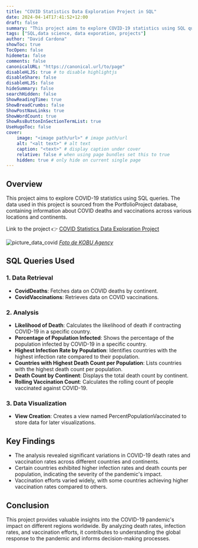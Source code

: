 ```yaml
---
title: "COVID Statistics Data Exploration Project in SQL"
date: 2024-04-14T17:41:52+12:00
draft: false
summary: "This project aims to explore COVID-19 statistics using SQL queries. The data used in this project is sourced from the PortfolioProject database, containing information about COVID deaths and vaccinations across various locations and continents."
tags: ["SQL,data science, data exporation, projects"]
author: "David Cardona"
showToc: true
TocOpen: false
hidemeta: false
comments: false
canonicalURL: "https://canonical.url/to/page"
disableHLJS: true # to disable highlightjs
disableShare: false
disableHLJS: false
hideSummary: false
searchHidden: false
ShowReadingTime: true
ShowBreadCrumbs: false
ShowPostNavLinks: true
ShowWordCount: true
ShowRssButtonInSectionTermList: true
UseHugoToc: false
cover:
    image: "<image path/url>" # image path/url
    alt: "<alt text>" # alt text
    caption: "<text>" # display caption under cover
    relative: false # when using page bundles set this to true
    hidden: true # only hide on current single page
---
```

## Overview

This project aims to explore COVID-19 statistics using SQL queries. The data used in this project is sourced from the PortfolioProject database, containing information about COVID deaths and vaccinations across various locations and continents.

Link to the project 👉
[COVID Statistics Data Exploration Project](https://github.com/davidcardonadev/COVID_Statistics_Data_Exploration_Project_in_SQL)

![picture_data_covid](/images/picture_data_covid.jpg)
*[Foto de KOBU Agency](https://unsplash.com/photos/9we2OG_enU)*
  
## SQL Queries Used

### 1. Data Retrieval

- **CovidDeaths**: Fetches data on COVID deaths by continent.
- **CovidVaccinations**: Retrieves data on COVID vaccinations.

### 2. Analysis

- **Likelihood of Death**: Calculates the likelihood of death if contracting COVID-19 in a specific country.
- **Percentage of Population Infected**: Shows the percentage of the population infected by COVID-19 in a specific country.
- **Highest Infection Rate by Population**: Identifies countries with the highest infection rate compared to their population.
- **Countries with Highest Death Count per Population**: Lists countries with the highest death count per population.
- **Death Count by Continent**: Displays the total death count by continent.
- **Rolling Vaccination Count**: Calculates the rolling count of people vaccinated against COVID-19.

### 3. Data Visualization

- **View Creation**: Creates a view named PercentPopulationVaccinated to store data for later visualizations.

## Key Findings

- The analysis revealed significant variations in COVID-19 death rates and vaccination rates across different countries and continents.
- Certain countries exhibited higher infection rates and death counts per population, indicating the severity of the pandemic's impact.
- Vaccination efforts varied widely, with some countries achieving higher vaccination rates compared to others.

## Conclusion

This project provides valuable insights into the COVID-19 pandemic's impact on different regions worldwide. By analyzing death rates, infection rates, and vaccination efforts, it contributes to understanding the global response to the pandemic and informs decision-making processes.